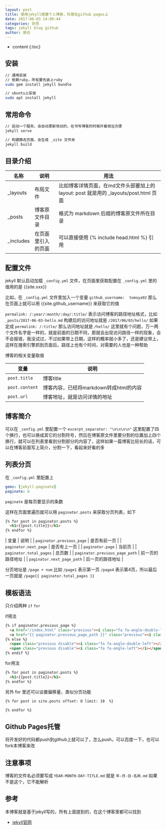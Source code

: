 ```yaml
---
layout: post
title: 使用jekyll搭建个人博客，托管在github pages上
date: 2017-06-03 14:09:44
categories: 杂项
tags: jekyll blog github
author: 朋也
---
```


* content
{:toc}

## 安装

```bash
// 通用安装
// 依赖ruby，所有要先装上ruby
sudo gem install jekyll bundle

// ubuntu上安装
sudo apt install jekyll
```




## 常用命令

```bash
// 启动一个服务，会自动更新改动的，在书写博客的时候开着相当方便
jekyll serve

// 构建静态页面，会生成 _site 文件夹
jekyll build
```

## 目录介绍

| 名称     | 说明     | 用法                                                                                 |
|----------|----------|--------------------------------------------------------------------------------------|
| _layouts | 布局文件 | 比如博客详情页面，在md文件头部要加上的 layout: post 就是用的 _layouts/post.html 页面  |
| _posts | 博客原文件目录 | 格式为 markdown 后缀的博客原文件所在目录 |
| _includes | 在页面里引入的页面 | 可以直接使用 {% include head.html %} 引用 |

## 配置文件

jekyll 默认启动加载 `_config.yml` 文件，在页面里获取配置在 `_config.yml` 里的值用的是 {{site.xxx}}

比如，在 `_config.yml` 文件里加入一个变量 `github_username:  tomoya92` 那么在页面上就可以用 {{site.github_username}} 来获取它的值

`permalink: /:year/:month/:day/:title/` 表示访问博客的路径地址格式，比如 `_posts/2017-06-03-hello.md` 构建后的访问地址就是 `/2017/06/03/hello/` 如果定成 `permalink: /:title/` 那么访问地址就是 `/hello/` 这里就有个问题，万一两个文件名字是一样的，就是前面的日期不同，那就会出现访问路径一样的现象，会不会报错，我没试过，不过如果带上日期，这样的概率就小多了，还是建议带上，这样在搜索引擎抓到页面后，路径上也有个时间，对需要的人也是一种帮助

博客的相关变量取值

| 变量 | 说明 |
|---|---|
| `post.title` | 博客title |
| `post.content` | 博客内容，已经将markdown转成html的内容|
| `post.url` | 博客地址，就是访问详情的地址 |

## 博客简介

可以在 `_config.yml` 里配置一个 `excerpt_separator: "\n\n\n\n"` 这里配置了四个换行，也可以换成其它的分割符号，然后在博客原文件里要分割的位置加上四个换行，就可以在列表里看到分割部分的内容了，这样如果一篇博客比较长的话，可以在博客前面写上简介，分割一下，看起来好看的多

## 列表分页

在 `_config.yml` 里配置上

```yml
gems: [jekyll-paginate]
paginate: 6
```

`paginate` 是每页要显示的条数

这样在页面里遍历就可以用 `paginator.posts` 来获取分页列表，如下

```html
{% for post in paginator.posts %}
  <h1>{{post.title}}</h1>
{% endfor %}
```

| 变量 | 说明 |
| `paginator.previous_page` | 是否有前一页 |
| `paginator.next_page` | 是否有上一页 |
| `paginator.page` | 当前页 |
| `paginator.total_pages` | 总页数 |
| `paginator.previous_page_path` | 前一页的路径地址 |
| `paginator.next_page_path` | 后一页的路径地址 |

分页地址是 `/page + num` 比如 `/page1` 表示第一页 `/page4` 表示第4页，所以最后一页就是 `/page{{ paginator.total_pages }}`

## 模板语法

只介绍两种 `if` `for`

if用法

```html
{% if paginator.previous_page %}
  <a href="/index.html" class="previous"><i class="fa fa-angle-double-left"></i></a>
  <a href="{{ paginator.previous_page_path }}" class="previous"><i class="fa fa-angle-left"></i></a>
{% else %}
  <span class="previous disable"><i class="fa fa-angle-double-left"></i></span>
  <span class="previous disable"><i class="fa fa-angle-left"></i></span>
{% endif %}
```

for用法

```html
{% for post in paginator.posts %}
  <h1>{{post.title}}</h1>
{% endfor %}
```

另外 for 里还可以设置偏移量，类似分页功能

```html
{% for post in site.posts offset: 0 limit: 10  %}

{% endfor %}
```

## Github Pages托管

将开发好的代码都push到github上就可以了，怎么push，可以百度一下，也可以fork本博客来改

## 注意事项

博客的文件名必须要写成 `YEAR-MONTH-DAY-TITLE.md` 就是 `年-月-日-名称.md` 如果不是这个，它不能解析

## 参考

本博客就是基于jekyll写的，所有上面提到的，在这个博客里都可以找到

- [jekyll官网](http://jekyllrb.com/)
